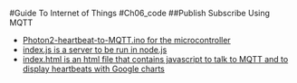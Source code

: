 #Guide To Internet of Things
#Ch06_code
##Publish Subscribe Using MQTT

+ [Photon2-heartbeat-to-MQTT.ino for the microcontroller](./Photon2-heartbeat-to-MQTT.ino)
+ [index.js is a server to be run in node.js](./Ch06_Photon2_publish-to-mqtt/Chapter6_Part3/index.js)
+ [index.html is an html file that contains javascript to talk to MQTT and to display heartbeats with Google charts](./Ch06_Photon2_publish-to-mqtt/Chapter6_Part3/public/index.html)
